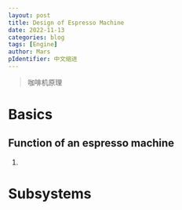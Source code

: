 ```yaml
---
layout: post
title: Design of Espresso Machine
date: 2022-11-13
categories: blog
tags: [Engine]
author: Mars
pIdentifier: 中文缩进
---
```


> 咖啡机原理

# Basics
## Function of an espresso machine

1. 

# Subsystems

# 